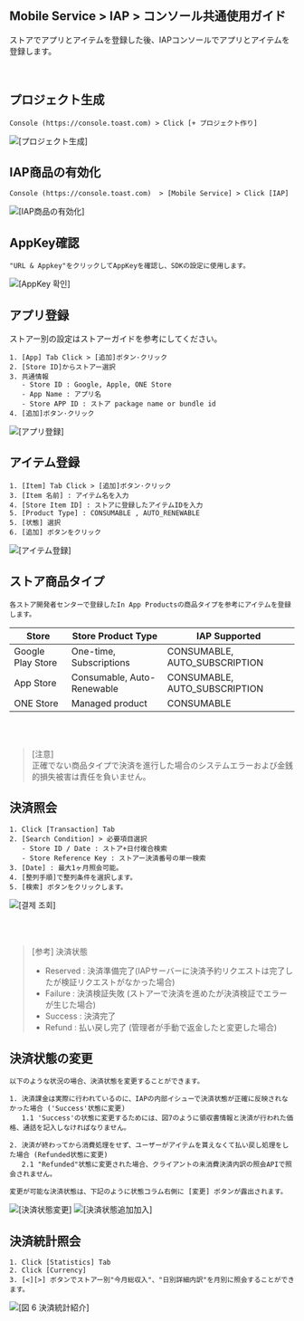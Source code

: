 ## Mobile Service > IAP > コンソール共通使用ガイド

ストアでアプリとアイテムを登録した後、IAPコンソールでアプリとアイテムを登録します。

<br>


## プロジェクト生成
```
Console (https://console.toast.com) > Click [+ プロジェクト作り]
```
![[プロジェクト生成]](http://static.toastoven.net/prod_iap/iap-console-new-project.png)


## IAP商品の有効化
```
Console (https://console.toast.com)  > [Mobile Service] > Click [IAP]
```
![[IAP商品の有効化]](http://static.toastoven.net/prod_iap/iap-console-iap-on.png)


## AppKey確認
```
"URL & Appkey"をクリックしてAppKeyを確認し、SDKの設定に使用します。
```
![[AppKey 확인]](http://static.toastoven.net/prod_iap/iap-console-appkey.png)


## アプリ登録
ストアー別の設定はストアーガイドを参考にしてください。
```
1. [App] Tab Click > [追加]ボタン·クリック
2. [Store ID]からストアー選択
3. 共通情報
   - Store ID : Google, Apple, ONE Store
   - App Name : アプリ名
   - Store APP ID : ストア package name or bundle id
4. [追加]ボタン·クリック
```
![[アプリ登録]](http://static.toastoven.net/prod_iap/iap-console-new-app.png)

## アイテム登録
```
1. [Item] Tab Click > [追加]ボタン·クリック
3. [Item 名前] : アイテム名を入力
4. [Store Item ID] : ストアに登録したアイテムIDを入力 
5. [Product Type] : CONSUMABLE , AUTO_RENEWABLE
5. [状態] 選択  
6. [追加] ボタンをクリック
```

![[アイテム登録]](http://static.toastoven.net/prod_iap/iap-console-new-item.png)

## ストア商品タイプ
```
各ストア開発者センターで登録したIn App Productsの商品タイプを参考にアイテムを登録します。
```

| Store | Store Product Type| IAP Supported |    
|---|---|---|
| Google Play Store| One-time, Subscriptions | CONSUMABLE, AUTO_SUBSCRIPTION |
| App Store| Consumable, Auto-Renewable | CONSUMABLE, AUTO_SUBSCRIPTION |
| ONE Store|	Managed product | CONSUMABLE|


<br>
<br>



> [注意]  
> 正確でない商品タイプで決済を進行した場合のシステムエラーおよび金銭的損失被害は責任を負いません。

## 決済照会
```
1. Click [Transaction] Tab  
2. [Search Condition] > 必要項目選択
   - Store ID / Date : ストア+日付複合検索
   - Store Reference Key : ストアー決済番号の単一検索
3. [Date] : 最大1ヶ月照会可能。
4. [整列手順]で整列条件を選択します。
5. [検索] ボタンをクリックします。
```
![[결제 조회]](http://static.toastoven.net/prod_iap/iap_new_01.png)


<br>
<br>

> [参考] 決済状態  
> - Reserved : 決済準備完了(IAPサーバーに決済予約リクエストは完了したが検証リクエストがなかった場合)   
> - Failure : 決済検証失敗 (ストアーで決済を進めたが決済検証でエラーが生じた場合)
> - Success : 決済完了 
> - Refund : 払い戻し完了 (管理者が手動で返金したと変更した場合)



## 決済状態の変更
```
以下のような状況の場合、決済状態を変更することができます。

1. 決済課金は実際に行われているのに、IAPの内部イシューで決済状態が正確に反映されなかった場合 ('Success'状態に変更)
   1.1 'Success'の状態に変更するためには、図7のように領収書情報と決済が行われた価格、通話を記入しなければなりません。

2. 決済が終わってから消費処理をせず、ユーザーがアイテムを貰えなくて払い戻し処理をした場合 (Refunded状態に変更)
   2.1 "Refunded"状態に変更された場合、クライアントの未消費決済内訳の照会APIで照会されません。

変更が可能な決済状態は、下記のように状態コラム右側に [変更] ボタンが露出されます。
```
![[決済状態変更]](http://static.toastoven.net/prod_iap/iap_new_03.png)
![[決済状態追加加入]](http://static.toastoven.net/prod_iap/iap_46.PNG)


## 決済統計照会
```
1. Click [Statistics] Tab  
2. Click [Currency]  
3. [<][>] ボタンでストアー別"今月総収入"、"日別詳細内訳"を月別に照会することができます。  
```
![[図 6 決済統計紹介]](http://static.toastoven.net/prod_iap/iap_n_35.png)


